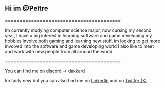 ## Hi  im **@Peltre**

========================================

Im currently studying computer science major, now cursing my second year, I have a big interest in learning software and game developing
my hobbies involve both gaming and learning new stuff, im looking to get more involved into the software and game developing world
I also like to meet and work with new people from all around the world. 

========================================

You can find me on discord -> dakkard

Im fairly new but you can also find me on [LinkedIn](https://www.linkedin.com/in/pedro-sotelo-arce-838760297/) and on [Twitter (X)](https://twitter.com/PeltreJs)


